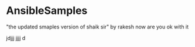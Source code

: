 # AnsibleSamples
"the updated smaples version of shaik sir" by rakesh now are you ok with it

jdjjj
jjjj d

